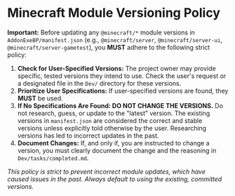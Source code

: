 # Minecraft Module Versioning Policy

**Important:** Before updating any `@minecraft/*` module versions in `AddonExeBP/manifest.json` (e.g., `@minecraft/server`, `@minecraft/server-ui`, `@minecraft/server-gametest`), you **MUST** adhere to the following strict policy:

1. **Check for User-Specified Versions:** The project owner may provide specific, tested versions they intend to use. Check the user's request or a designated file in the `Dev/` directory for these versions.
2. **Prioritize User Specifications:** If user-specified versions are found, they **MUST** be used.
3. **If No Specifications Are Found: DO NOT CHANGE THE VERSIONS.** Do not research, guess, or update to the "latest" version. The existing versions in `manifest.json` are considered the correct and stable versions unless explicitly told otherwise by the user. Researching versions has led to incorrect updates in the past.
4. **Document Changes:** If, and only if, you are instructed to change a version, you must clearly document the change and the reasoning in `Dev/tasks/completed.md`.

*This policy is strict to prevent incorrect module updates, which have caused issues in the past. Always default to using the existing, committed versions.*
